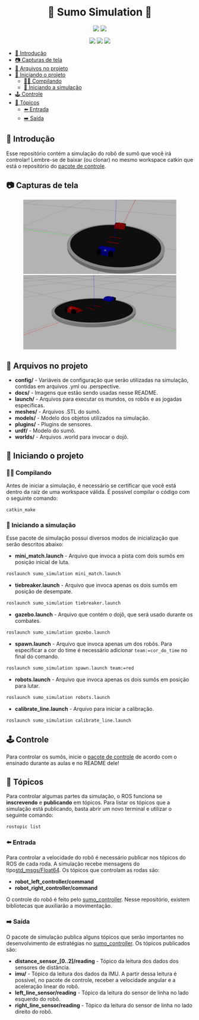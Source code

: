 <h1 align="center">
    🤼 Sumo Simulation 🤖
</h1>
<p align="center">
<img src="https://img.shields.io/badge/ROS%20version-noetic-informational?style=for-the-badge" href="http://wiki.ros.org/noetic"/>
<img src="https://img.shields.io/badge/Gazebo%20version-11-important?style=for-the-badge" href="http://gazebosim.org/"/>

</p>

<p align="center">
<img src="https://forthebadge.com/images/badges/made-with-c-plus-plus.svg" href ="https://forthebadge.com"/>
<img src="https://forthebadge.com/images/badges/built-with-love.svg" href ="https://forthebadge.com"/>
<img src="https://forthebadge.com/images/badges/it-works-why.svg" href ="https://forthebadge.com"/>

</p>

- [🎈 Introdução](#-introdução)
- [:camera: Capturas de tela](#camera-capturas-de-tela)
- [📂 Arquivos no projeto](#-arquivos-no-projeto)
- [:space_invader: Iniciando o projeto](#space_invader-iniciando-o-projeto)
  - [:woman_cartwheeling: Compilando](#woman_cartwheeling-compilando)
  - [:rocket: Iniciando a simulação](#rocket-iniciando-a-simulação)
- [:joystick: Controle](#joystick-controle)
- [:pushpin: Tópicos](#pushpin-tópicos)
  - [:arrow_left: Entrada](#arrow_left-entrada)
  - [:arrow_right: Saída](#arrow_right-saída)

## 🎈 Introdução

Esse repositório contém a simulação do robô de sumô que você irá controlar! Lembre-se de baixar (ou clonar) no mesmo workspace catkin que está o repositório do [pacote de controle](https://github.com/ps-thunderatz/sumo_controller/).

## :camera: Capturas de tela

<p align="center">
  <img height=200px src="./docs/sumo_1.jpg" />
  <img height=200px src="./docs/sumo_2.jpg" />
</p>

## 📂 Arquivos no projeto

- **config/** - Variáveis de configuração que serão utilizadas na simulação, contidas em arquivos .yml ou .perspective.
- **docs/** - Imagens que estão sendo usadas nesse README.
- **launch/** - Arquivos para executar os mundos, os robôs e as jogadas específicas.
- **meshes/** - Arquivos .STL do sumô.
- **models/** - Modelo dos objetos utilizados na simulação.
- **plugins/** - Plugins de sensores.
- **urdf/** - Modelo do sumô.
- **worlds/** - Arquivos .world para invocar o dojô.

## :space_invader: Iniciando o projeto

### :woman_cartwheeling: Compilando

Antes de iniciar a simulação, é necessário se certificar que você está dentro da raíz de uma workspace válida. É possível compilar o código com o seguinte comando:

```bash
catkin_make
```

### :rocket: Iniciando a simulação

Esse pacote de simulação possui diversos modos de inicialização que serão descritos abaixo:

- **mini_match.launch** - Arquivo que invoca a pista com dois sumôs em posição inicial de luta.

```bash
roslaunch sumo_simulation mini_match.launch
```

- **tiebreaker.launch** - Arquivo que invoca apenas os dois sumôs em posição de desempate.

```bash
roslaunch sumo_simulation tiebreaker.launch
```

- **gazebo.launch** - Arquivo que contém o dojô, que será usado durante os combates.

```bash
roslaunch sumo_simulation gazebo.launch
```

- **spawn.launch** - Arquivo que invoca apenas um dos robôs. Para especificar a cor do time é necessário adicionar ```team:=cor_do_time``` no final do comando.

```bash
roslaunch sumo_simulation spawn.launch team:=red
```

- **robots.launch** - Arquivo que invoca apenas os dois sumôs em posição para lutar.

```bash
roslaunch sumo_simulation robots.launch
```

- **calibrate_line.launch** - Arquivo para iniciar a calibração.

```bash
roslaunch sumo_simulation calibrate_line.launch
```

## :joystick: Controle

Para controlar os sumôs, inicie o [pacote de controle](https://github.com/ps-thunderatz/sumo_controller/) de acordo com o ensinado durante as aulas e no README dele!

## :pushpin: Tópicos

Para controlar algumas partes da simulação, o ROS funciona se **inscrevendo** e **publicando** em tópicos. Para listar os tópicos que a simulação está publicando, basta abrir um novo terminal e utilizar o seguinte comando:

```bash
rostopic list
```

### :arrow_left: Entrada

Para controlar a velocidade do robô é necessário publicar nos tópicos do ROS de cada roda. A simulação recebe mensagens do tipo[std_msgs/Float64](http://docs.ros.org/en/noetic/api/std_msgs/html/msg/Float64.html). Os tópicos que controlam as rodas são:

- **robot_left_controller/command**
- **robot_right_controller/command**

O controle do robô é feito pelo [sumo_controller](https://github.com/ps-thunderatz/sumo_controller). Nesse repositório, existem bibliotecas que auxiliarão a movimentação.

### :arrow_right: Saída

O pacote de simulação publica alguns tópicos que serão importantes no desenvolvimento de estratégias no [sumo_controller](https://github.com/ps-thunderatz/sumo_controller). Os tópicos publicados são:

- **distance_sensor_[0..2]/reading** - Tópico da leitura dos dados dos sensores de distância.
- **imu/** - Tópico da leitura dos dados da IMU. A partir dessa leitura é possível, no pacote de controle, receber a velocidade angular e a aceleração linear do robô.
- **left_line_sensor/reading** - Tópico da leitura do sensor de linha no lado esquerdo do robô.
- **right_line_sensor/reading** - Tópico da leitura do sensor de linha no lado direito do robô.
